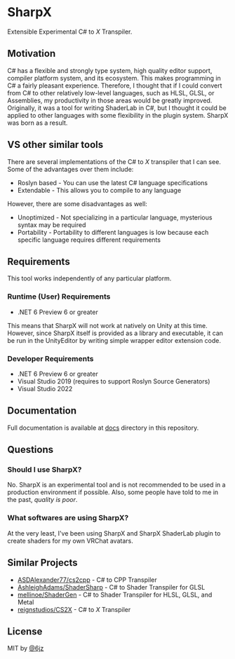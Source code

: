 # SharpX

Extensible Experimental C# to _X_ Transpiler.

## Motivation

C# has a flexible and strongly type system, high quality editor support, compiler platform system, and its ecosystem.
This makes programming in C# a fairly pleasant experience.
Therefore, I thought that if I could convert from C# to other relatively low-level languages, such as HLSL, GLSL, or Assemblies, my productivity in those areas would be greatly improved.
Originally, it was a tool for writing ShaderLab in C#, but I thought it could be applied to other languages with some flexibility in the plugin system.
SharpX was born as a result.

## VS other similar tools

There are several implementations of the C# to _X_ transpiler that I can see.
Some of the advantages over them include:

- Roslyn based - You can use the latest C# language specifications
- Extendable - This allows you to compile to any language

However, there are some disadvantages as well:

- Unoptimized - Not specializing in a particular language, mysterious syntax may be required
- Portability - Portability to different languages is low because each specific language requires different requirements

## Requirements

This tool works independently of any particular platform.

### Runtime (User) Requirements

- .NET 6 Preview 6 or greater

This means that SharpX will not work at natively on Unity at this time.
However, since SharpX itself is provided as a library and executable, it can be run in the UnityEditor by writing simple wrapper editor extension code.

### Developer Requirements

- .NET 6 Preview 6 or greater
- Visual Studio 2019 (requires to support Roslyn Source Generators)
- Visual Studio 2022

## Documentation

Full documentation is available at [docs](./docs) directory in this repository.

## Questions

### Should I use SharpX?

No.
SharpX is an experimental tool and is not recommended to be used in a production environment if possible.
Also, some people have told to me in the past, _quality is poor_.

### What softwares are using SharpX?

At the very least, I've been using SharpX and SharpX ShaderLab plugin to create shaders for my own VRChat avatars.

## Similar Projects

- [ASDAlexander77/cs2cpp](https://github.com/ASDAlexander77/cs2cpp) - C# to CPP Transpiler
- [AshleighAdams/ShaderSharp](https://github.com/AshleighAdams/ShaderSharp) - C# to Shader Transpiler for GLSL
- [mellinoe/ShaderGen](https://github.com/mellinoe/ShaderGen) - C# to Shader Transpiler for HLSL, GLSL, and Metal
- [reignstudios/CS2X](https://github.com/reignstudios/CS2X) - C# to _X_ Transpiler

## License

MIT by [@6jz](https://twitter.com/6jz)
